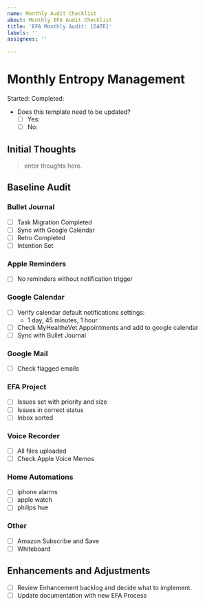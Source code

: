 ```yaml
---
name: Monthly Audit Checklist
about: Monthly EFA Audit Checklist
title: 'EFA Monthly Audit: [DATE]'
labels: ''
assignees: ''

---
```


# Monthly Entropy Management

Started:
Completed:

- Does this template need to be updated?
  - [ ] Yes:
  - [ ] No:

## Initial Thoughts

> enter thoughts here.

## Baseline Audit

### Bullet Journal

- [ ] Task Migration Completed
- [ ] Sync with Google Calendar
- [ ] Retro Completed
- [ ] Intention Set

### Apple Reminders

- [ ] No reminders without notification trigger

### Google Calendar

- [ ] Verify calendar default notifications settings:
  - 1 day, 45 minutes, 1 hour
- [ ] Check MyHealtheVet Appointments and add to google calendar
- [ ] Sync with Bullet Journal

### Google Mail

- [ ] Check flagged emails

### EFA Project

- [ ] Issues set with priority and size
- [ ] Issues in correct status
- [ ] Inbox sorted

### Voice Recorder

- [ ] All files uploaded
- [ ] Check Apple Voice Memos

### Home Automations

- [ ] iphone alarms
- [ ] apple watch
- [ ] philips hue

### Other

- [ ] Amazon Subscribe and Save
- [ ] Whiteboard

## Enhancements and Adjustments

- [ ] Review Enhancement backlog and decide what to implement.
- [ ] Update documentation with new EFA Process
